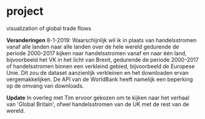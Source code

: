 # project
visualization of global trade flows


**Veranderingen**
8-1-2019: Waarschijnlijk wil ik in plaats van handelsstromen vanaf alle landen naar alle landen over de hele wereld gedurende de periode 2000-2017 kijken naar handelsstromen vanaf en naar één land, bijvoorbeeld het VK in het licht van Brexit, gedurende de periode 2000-2017 of handelsstromen binnen een verkleind gebied, bijvoorbeeld de Europese Unie. Dit zou de dataset aanzienlijk verkleinen en het downloaden ervan vergemakkelijken. De API van de WorldBank heeft namelijk een beperking op de omvang van downloads.

**Update**
In overleg met Tim ervoor gekozen om te kijken naar het verhaal van 'Global Britain', ofwel handelsstromen van de UK met de rest van de wereld.  
